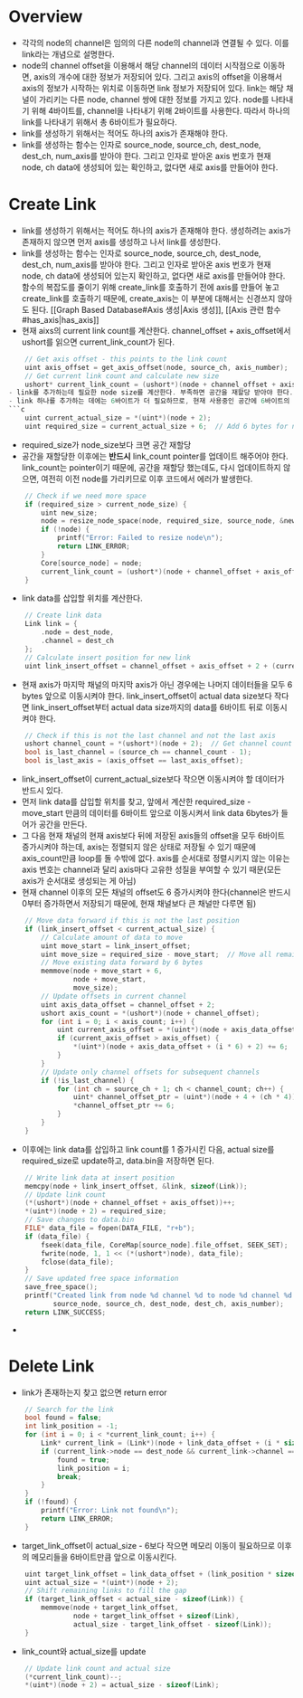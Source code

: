 # Overview
- 각각의 node의 channel은 임의의 다른 node의 channel과 연결될 수 있다. 이를 link라는 개념으로 설명한다. 
- node의 channel offset을 이용해서 해당 channel의 데이터 시작점으로 이동하면, axis의 개수에 대한 정보가 저장되어 있다. 그리고 axis의 offset을 이용해서 axis의 정보가 시작하는 위치로 이동하면 link 정보가 저장되어 있다. link는 해당 채널이 가리키는 다른 node, channel 쌍에 대한 정보를 가지고 있다. node를 나타내기 위해 4바이트를, channel을 나타내기 위해 2바이트를 사용한다. 따라서 하나의 link를 나타내기 위해서 총 6바이트가 필요하다.
- link를 생성하기 위해서는 적어도 하나의 axis가 존재해야 한다. 
- link를 생성하는 함수는 인자로 source_node, source_ch, dest_node, dest_ch, num_axis를 받아야 한다. 그리고 인자로 받아온 axis 번호가 현재 node, ch data에 생성되어 있는 확인하고, 없다면 새로 axis를 만들어야 한다. 
# Create Link
- link를 생성하기 위해서는 적어도 하나의 axis가 존재해야 한다. 생성하려는 axis가 존재하지 않으면 먼저 axis를 생성하고 나서 link를 생성한다. 
- link를 생성하는 함수는 인자로 source_node, source_ch, dest_node, dest_ch, num_axis를 받아야 한다. 그리고 인자로 받아온 axis 번호가 현재 node, ch data에 생성되어 있는지 확인하고, 없다면 새로 axis를 만들어야 한다. 함수의 복잡도를 줄이기 위해 create_link를 호출하기 전에 axis를 만들어 놓고 create_link를 호출하기 때문에, create_axis는 이 부분에 대해서는 신경쓰지 않아도 된다.  [[Graph Based Database#Axis 생성|Axis 생성]], [[Axis 관련 함수#has_axis|has_axis]]
- 현재 aixs의 current link count를 계산한다. channel_offset + axis_offset에서 ushort를 읽으면 current_link_count가 된다. 
```c
    // Get axis offset - this points to the link count
    uint axis_offset = get_axis_offset(node, source_ch, axis_number);
    // Get current link count and calculate new size
    ushort* current_link_count = (ushort*)(node + channel_offset + axis_offset);```
- link를 추가하는데 필요한 node size를 계산한다. 부족하면 공간을 재할당 받아야 한다. 
- link 하나를 추가하는 데에는 6바이트가 더 필요하므로, 현재 사용중인 공간에 6바이트의 여유공간이 있는지만 계산하면 된다. 이를 위해서는 node data의 actual size를 읽어서 6바이트를 더하여 required_size를 구하면 된다. 
```c
    uint current_actual_size = *(uint*)(node + 2);
    uint required_size = current_actual_size + 6;  // Add 6 bytes for new link
```
- required_size가 node_size보다 크면 공간 재할당
- 공간을 재할당한 이후에는 **반드시** link_count pointer를 업데이트 해주어야 한다. link_count는 pointer이기 때문에, 공간을 재할당 했는데도, 다시 업데이트하지 않으면, 여전히 이전 node를 가리키므로 이후 코드에서 에러가 발생한다. 
```c
    // Check if we need more space
    if (required_size > current_node_size) {
        uint new_size;
        node = resize_node_space(node, required_size, source_node, &new_size);
        if (!node) {
            printf("Error: Failed to resize node\n");
            return LINK_ERROR;
        }
        Core[source_node] = node;
        current_link_count = (ushort*)(node + channel_offset + axis_offset);
    }
```
- link data를 삽입할 위치를 계산한다. 
```c
    // Create link data
    Link link = {
        .node = dest_node,
        .channel = dest_ch
    };
    // Calculate insert position for new link
    uint link_insert_offset = channel_offset + axis_offset + 2 + (current_link_count * 6);
```
- 현재 axis가 마지막 채널의 마지막 axis가 아닌 경우에는 나머지 데이터들을 모두 6 bytes 앞으로 이동시켜야 한다. link_insert_offset이 actual data size보다 작다면 link_insert_offset부터 actual data size까지의 data를 6바이트 뒤로 이동시켜야 한다.  
```c
    // Check if this is not the last channel and not the last axis
    ushort channel_count = *(ushort*)(node + 2);  // Get channel count
    bool is_last_channel = (source_ch == channel_count - 1);
    bool is_last_axis = (axis_offset == last_axis_offset);
```
- link_insert_offset이 current_actual_size보다 작으면 이동시켜야 할 데이터가 반드시 있다. 
- 먼저 link data를 삽입할 위치를 찾고, 앞에서 계산한 required_size - move_start 만큼의 데이터를 6바이트 앞으로 이동시켜서 link data 6bytes가 들어가 공간을 만든다. 
- 그 다음 현재 채널의 현재 axis보다 뒤에 저장된 axis들의 offset을 모두 6바이트 증가시켜야 하는데, axis는 정렬되지 않은 상태로 저장될 수 있기 때문에 axis_count만큼 loop를 돌 수밖에 없다. axis를 순서대로 정렬시키지 않는 이유는 axis 번호는 channel과 달리 axis마다 고유한 성질을 부여할 수 있기 때문(모든 axis가 순서대로 생성되는 게 아님)
- 현재 channel 이후의 모든 채널의 offset도 6 증가시켜야 한다(channel은 반드시 0부터 증가하면서 저장되기 때문에, 현재 채널보다 큰 채널만 다루면 됨)
```c
    // Move data forward if this is not the last position
    if (link_insert_offset < current_actual_size) {
        // Calculate amount of data to move
        uint move_start = link_insert_offset;
        uint move_size = required_size - move_start;  // Move all remaining data
        // Move existing data forward by 6 bytes
        memmove(node + move_start + 6,
                node + move_start,
                move_size);
        // Update offsets in current channel
        uint axis_data_offset = channel_offset + 2;
        ushort axis_count = *(ushort*)(node + channel_offset);
        for (int i = 0; i < axis_count; i++) {
            uint current_axis_offset = *(uint*)(node + axis_data_offset + (i * 6) + 2);
            if (current_axis_offset > axis_offset) {
                *(uint*)(node + axis_data_offset + (i * 6) + 2) += 6;
            }
        }
        // Update only channel offsets for subsequent channels
        if (!is_last_channel) {
            for (int ch = source_ch + 1; ch < channel_count; ch++) {
                uint* channel_offset_ptr = (uint*)(node + 4 + (ch * 4));
                *channel_offset_ptr += 6;
            }
        }
    }
```
- 이후에는 link data를 삽입하고 link count를 1 증가시킨 다음, actual size를 required_size로 update하고, data.bin을 저장하면 된다. 
```c
    // Write link data at insert position
    memcpy(node + link_insert_offset, &link, sizeof(Link));
    // Update link count
    (*(ushort*)(node + channel_offset + axis_offset))++;
    *(uint*)(node + 2) = required_size;
    // Save changes to data.bin
    FILE* data_file = fopen(DATA_FILE, "r+b");
    if (data_file) {
        fseek(data_file, CoreMap[source_node].file_offset, SEEK_SET);
        fwrite(node, 1, 1 << (*(ushort*)node), data_file);
        fclose(data_file);
    }
    // Save updated free space information
    save_free_space();
    printf("Created link from node %d channel %d to node %d channel %d using axis %d\n",
           source_node, source_ch, dest_node, dest_ch, axis_number);
    return LINK_SUCCESS;
```
- 

# Delete Link
- link가 존재하는지 찾고 없으면 return error
```c
    // Search for the link
    bool found = false;
    int link_position = -1;
    for (int i = 0; i < *current_link_count; i++) {
        Link* current_link = (Link*)(node + link_data_offset + (i * sizeof(Link)));
        if (current_link->node == dest_node && current_link->channel == dest_ch) {
            found = true;
            link_position = i;
            break;
        }
    }
    if (!found) {
        printf("Error: Link not found\n");
        return LINK_ERROR;
    }
```
- target_link_offset이 actual_size - 6보다 작으면 메모리 이동이 필요하므로 이후의 메모리들을 6바이트만큼 앞으로 이동시킨다. 
```c
    uint target_link_offset = link_data_offset + (link_position * sizeof(Link));
    uint actual_size = *(uint*)(node + 2);
    // Shift remaining links to fill the gap
    if (target_link_offset < actual_size - sizeof(Link)) {
        memmove(node + target_link_offset,
                node + target_link_offset + sizeof(Link),
                actual_size - target_link_offset - sizeof(Link));
    }
```
- link_count와 actual_size를 update
```c
    // Update link count and actual size
    (*current_link_count)--;
    *(uint*)(node + 2) = actual_size - sizeof(Link);
```
